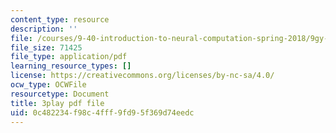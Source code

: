 ```yaml
---
content_type: resource
description: ''
file: /courses/9-40-introduction-to-neural-computation-spring-2018/9gy-CAwx0Ls_transcript.pdf
file_size: 71425
file_type: application/pdf
learning_resource_types: []
license: https://creativecommons.org/licenses/by-nc-sa/4.0/
ocw_type: OCWFile
resourcetype: Document
title: 3play pdf file
uid: 0c482234-f98c-4fff-9fd9-5f369d74eedc
---
```

